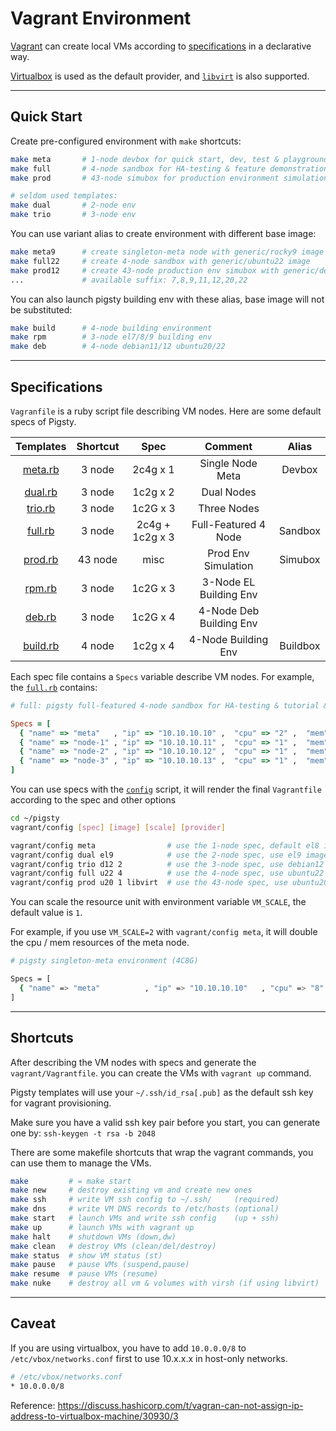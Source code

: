 # Vagrant Environment

[Vagrant](https://www.vagrantup.com/) can create local VMs according to [specifications](#Specifications) in a declarative way.

[Virtualbox](https://www.virtualbox.org/) is used as the default provider, and [`libvirt`](https://vagrant-libvirt.github.io/vagrant-libvirt/) is also supported.



--------

## Quick Start

Create pre-configured environment with `make` shortcuts:

```bash
make meta       # 1-node devbox for quick start, dev, test & playground
make full       # 4-node sandbox for HA-testing & feature demonstration
make prod       # 43-node simubox for production environment simulation

# seldom used templates:
make dual       # 2-node env
make trio       # 3-node env
```

You can use variant alias to create environment with different base image:

```bash
make meta9      # create singleton-meta node with generic/rocky9 image
make full22     # create 4-node sandbox with generic/ubuntu22 image
make prod12     # create 43-node production env simubox with generic/debian12 image
...             # available suffix: 7,8,9,11,12,20,22
```

You can also launch pigsty building env with these alias, base image will not be substituted:

```bash
make build      # 4-node building environment 
make rpm        # 3-node el7/8/9 building env
make deb        # 4-node debian11/12 ubuntu20/22
```


--------

## Specifications

`Vagranfile` is a ruby script file describing VM nodes. Here are some default specs of Pigsty. 

|         Templates         | Shortcut |      Spec       |         Comment         |  Alias   |
|:-------------------------:|:--------:|:---------------:|:-----------------------:|:--------:|
|  [meta.rb](spec/meta.rb)  |  3 node  |    2c4g x 1     |    Single Node Meta     |  Devbox  |
|  [dual.rb](spec/dual.rb)  |  3 node  |    1c2g x 2     |       Dual Nodes        |          |
|  [trio.rb](spec/trio.rb)  |  3 node  |    1c2G x 3     |       Three Nodes       |          |
|  [full.rb](spec/full.rb)  |  3 node  | 2c4g + 1c2g x 3 |  Full-Featured 4 Node   | Sandbox  |
|  [prod.rb](spec/prod.rb)  | 43 node  |      misc       |   Prod Env Simulation   | Simubox  |
|   [rpm.rb](spec/rpm.rb)   |  3 node  |    1c2G x 3     | 3-Node EL Building Env  |          |
|   [deb.rb](spec/deb.rb)   |  3 node  |    1c2G x 4     | 4-Node Deb Building Env |          |
| [build.rb](spec/build.rb) |  4 node  |    1c2g x 4     |   4-Node Building Env   | Buildbox |

Each spec file contains a `Specs` variable describe VM nodes. For example, the [`full.rb`](spec/full.rb) contains:

```ruby
# full: pigsty full-featured 4-node sandbox for HA-testing & tutorial & practices

Specs = [
  { "name" => "meta"   , "ip" => "10.10.10.10" ,  "cpu" => "2" ,  "mem" => "4096" ,  "image" => "generic/rocky8"  },
  { "name" => "node-1" , "ip" => "10.10.10.11" ,  "cpu" => "1" ,  "mem" => "2048" ,  "image" => "generic/rocky8"  },
  { "name" => "node-2" , "ip" => "10.10.10.12" ,  "cpu" => "1" ,  "mem" => "2048" ,  "image" => "generic/rocky8"  },
  { "name" => "node-3" , "ip" => "10.10.10.13" ,  "cpu" => "1" ,  "mem" => "2048" ,  "image" => "generic/rocky8"  },
]

```

You can use specs with the [`config`](config) script, it will render the final `Vagrantfile` according to the spec and other options

```bash
cd ~/pigsty
vagrant/config [spec] [image] [scale] [provider]

vagrant/config meta                # use the 1-node spec, default el8 image
vagrant/config dual el9            # use the 2-node spec, use el9 image instead 
vagrant/config trio d12 2          # use the 3-node spec, use debian12 image, double the cpu/mem resource
vagrant/config full u22 4          # use the 4-node spec, use ubuntu22 image instead, use 4x cpu/mem resource         
vagrant/config prod u20 1 libvirt  # use the 43-node spec, use ubuntu20 image instead, use libvirt as provider instead of virtualbox 
```

You can scale the resource unit with environment variable `VM_SCALE`, the default value is `1`.

For example, if you use `VM_SCALE=2` with `vagrant/config meta`, it will double the cpu / mem resources of the meta node.

```bash
# pigsty singleton-meta environment (4C8G)

Specs = [
  { "name" => "meta"          , "ip" => "10.10.10.10"   , "cpu" => "8"    , "mem" => "16384"    , "image" => "generic/rocky8"   },
]
````



--------

## Shortcuts

After describing the VM nodes with specs and generate the `vagrant/Vagrantfile`. you can create the VMs with `vagrant up` command.

Pigsty templates will use your `~/.ssh/id_rsa[.pub]` as the default ssh key for vagrant provisioning. 

Make sure you have a valid ssh key pair before you start, you can generate one by: `ssh-keygen -t rsa -b 2048`

There are some makefile shortcuts that wrap the vagrant commands, you can use them to manage the VMs.

```bash
make         # = make start
make new     # destroy existing vm and create new ones
make ssh     # write VM ssh config to ~/.ssh/     (required)
make dns     # write VM DNS records to /etc/hosts (optional)
make start   # launch VMs and write ssh config    (up + ssh) 
make up      # launch VMs with vagrant up
make halt    # shutdown VMs (down,dw)
make clean   # destroy VMs (clean/del/destroy)
make status  # show VM status (st)
make pause   # pause VMs (suspend,pause)
make resume  # pause VMs (resume)
make nuke    # destroy all vm & volumes with virsh (if using libvirt) 
```



--------

## Caveat

If you are using virtualbox, you have to add `10.0.0.0/8` to `/etc/vbox/networks.conf` first to use 10.x.x.x in host-only networks.

```bash
# /etc/vbox/networks.conf
* 10.0.0.0/8
```

Reference: https://discuss.hashicorp.com/t/vagran-can-not-assign-ip-address-to-virtualbox-machine/30930/3
